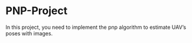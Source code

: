 # PNP-Project
In this project, you need to implement the pnp algorithm to estimate UAV’s poses with images.
